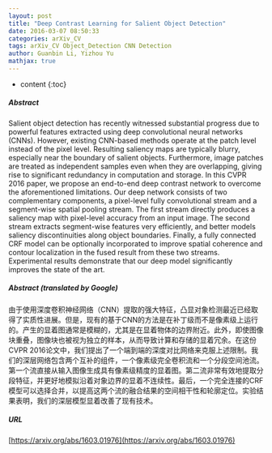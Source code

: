 ```yaml
---
layout: post
title: "Deep Contrast Learning for Salient Object Detection"
date: 2016-03-07 08:50:33
categories: arXiv_CV
tags: arXiv_CV Object_Detection CNN Detection
author: Guanbin Li, Yizhou Yu
mathjax: true
---
```


* content
{:toc}

##### Abstract
Salient object detection has recently witnessed substantial progress due to powerful features extracted using deep convolutional neural networks (CNNs). However, existing CNN-based methods operate at the patch level instead of the pixel level. Resulting saliency maps are typically blurry, especially near the boundary of salient objects. Furthermore, image patches are treated as independent samples even when they are overlapping, giving rise to significant redundancy in computation and storage. In this CVPR 2016 paper, we propose an end-to-end deep contrast network to overcome the aforementioned limitations. Our deep network consists of two complementary components, a pixel-level fully convolutional stream and a segment-wise spatial pooling stream. The first stream directly produces a saliency map with pixel-level accuracy from an input image. The second stream extracts segment-wise features very efficiently, and better models saliency discontinuities along object boundaries. Finally, a fully connected CRF model can be optionally incorporated to improve spatial coherence and contour localization in the fused result from these two streams. Experimental results demonstrate that our deep model significantly improves the state of the art.

##### Abstract (translated by Google)
由于使用深度卷积神经网络（CNN）提取的强大特征，凸显对象检测最近已经取得了实质性进展。但是，现有的基于CNN的方法是在补丁级而不是像素级上运行的。产生的显着图通常是模糊的，尤其是在显着物体的边界附近。此外，即使图像块重叠，图像块也被视为独立的样本，从而导致计算和存储的显着冗余。在这份CVPR 2016论文中，我们提出了一个端到端的深度对比网络来克服上述限制。我们的深层网络包含两个互补的组件，一个像素级完全卷积流和一个分段空间池流。第一个流直接从输入图像生成具有像素级精度的显着图。第二流非常有效地提取分段特征，并更好地模拟沿着对象边界的显着不连续性。最后，一个完全连接的CRF模型可以选择合并，以提高这两个流的融合结果的空间相干性和轮廓定位。实验结果表明，我们的深层模型显着改善了现有技术。

##### URL
[https://arxiv.org/abs/1603.01976](https://arxiv.org/abs/1603.01976)

